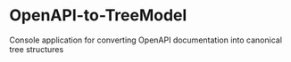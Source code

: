 # OpenAPI-to-TreeModel
Console application for converting OpenAPI documentation into canonical tree structures
